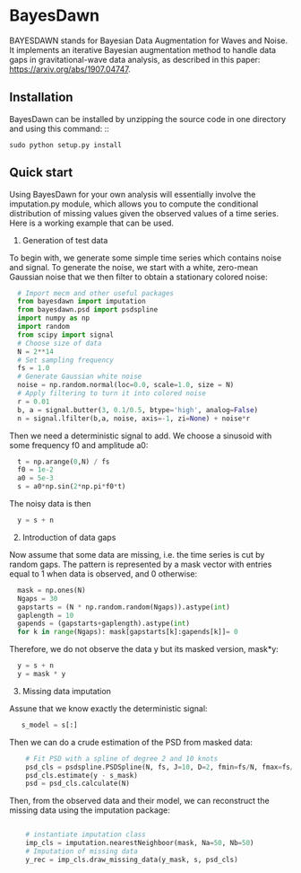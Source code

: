 BayesDawn
=================



BAYESDAWN stands for Bayesian Data Augmentation for Waves and Noise. It implements an iterative Bayesian augmentation 
method to handle data gaps in gravitational-wave data analysis, as described in this paper: https://arxiv.org/abs/1907.04747.

Installation
------------

BayesDawn can be installed by unzipping the source code in one directory and using this command: ::

    sudo python setup.py install
    
    
Quick start
-----------

Using BayesDawn for your own analysis will essentially involve the imputation.py module, which allows you to 
compute the conditional distribution of missing values given the observed values of a time series.
Here is a working example that can be used.

1. Generation of test data

To begin with, we generate some simple time series which contains noise and signal.
To generate the noise, we start with a white, zero-mean Gaussian noise that
we then filter to obtain a stationary colored noise:

```python
  # Import mecm and other useful packages
  from bayesdawn import imputation
  from bayesdawn.psd import psdspline
  import numpy as np
  import random
  from scipy import signal
  # Choose size of data
  N = 2**14
  # Set sampling frequency
  fs = 1.0
  # Generate Gaussian white noise
  noise = np.random.normal(loc=0.0, scale=1.0, size = N)
  # Apply filtering to turn it into colored noise
  r = 0.01
  b, a = signal.butter(3, 0.1/0.5, btype='high', analog=False)
  n = signal.lfilter(b,a, noise, axis=-1, zi=None) + noise*r
```

Then we need a deterministic signal to add. We choose a sinusoid with some
frequency f0 and amplitude a0:

```python
  t = np.arange(0,N) / fs
  f0 = 1e-2
  a0 = 5e-3
  s = a0*np.sin(2*np.pi*f0*t)
```

The noisy data is then

```python
  y = s + n
```

2. Introduction of data gaps

Now assume that some data are missing, i.e. the time series is cut by random gaps.
The pattern is represented by a mask vector with entries equal to 1 when data
is observed, and 0 otherwise:

```python
  mask = np.ones(N)
  Ngaps = 30
  gapstarts = (N * np.random.random(Ngaps)).astype(int)
  gaplength = 10
  gapends = (gapstarts+gaplength).astype(int)
  for k in range(Ngaps): mask[gapstarts[k]:gapends[k]]= 0
```

Therefore, we do not observe the data y but its masked version, mask*y:

```python
  y = s + n
  y = mask * y
```

3. Missing data imputation

Assune that we know exactly the deterministic signal:

```python
   s_model = s[:]
```
Then we can do a crude estimation of the PSD from masked data:

```python
    # Fit PSD with a spline of degree 2 and 10 knots
    psd_cls = psdspline.PSDSpline(N, fs, J=10, D=2, fmin=fs/N, fmax=fs/2)
    psd_cls.estimate(y - s_mask)
    psd = psd_cls.calculate(N)

```

Then, from the observed data and their model, we can reconstruct the missing data using the imputation package:

```python

    # instantiate imputation class
    imp_cls = imputation.nearestNeighboor(mask, Na=50, Nb=50)
    # Imputation of missing data
    y_rec = imp_cls.draw_missing_data(y_mask, s, psd_cls)


```


